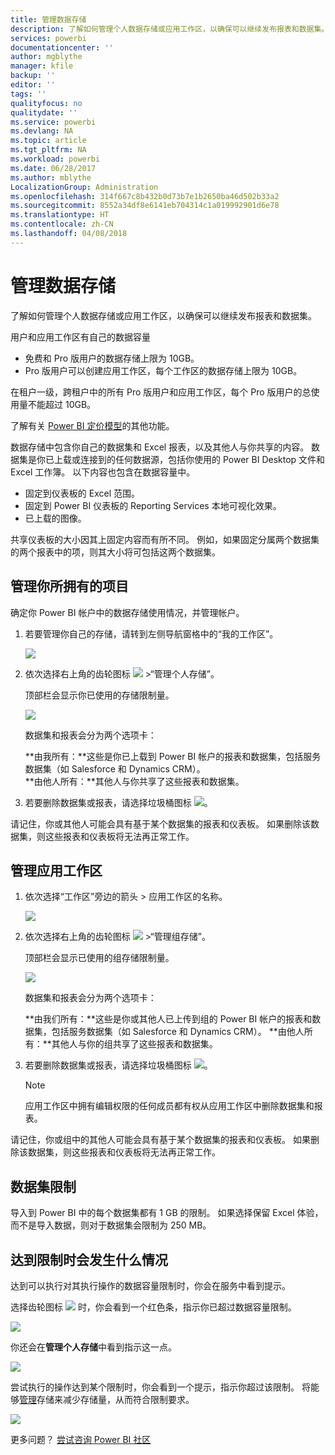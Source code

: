 ```yaml
---
title: 管理数据存储
description: 了解如何管理个人数据存储或应用工作区，以确保可以继续发布报表和数据集。
services: powerbi
documentationcenter: ''
author: mgblythe
manager: kfile
backup: ''
editor: ''
tags: ''
qualityfocus: no
qualitydate: ''
ms.service: powerbi
ms.devlang: NA
ms.topic: article
ms.tgt_pltfrm: NA
ms.workload: powerbi
ms.date: 06/28/2017
ms.author: mblythe
LocalizationGroup: Administration
ms.openlocfilehash: 314f667c8b432b0d73b7e1b2650ba46d502b33a2
ms.sourcegitcommit: 8552a34df8e6141eb704314c1a019992901d6e78
ms.translationtype: HT
ms.contentlocale: zh-CN
ms.lasthandoff: 04/08/2018
---
```

# <a name="manage-your-data-storage"></a>管理数据存储
了解如何管理个人数据存储或应用工作区，以确保可以继续发布报表和数据集。

用户和应用工作区有自己的数据容量

* 免费和 Pro 版用户的数据存储上限为 10GB。
* Pro 版用户可以创建应用工作区，每个工作区的数据存储上限为 10GB。

在租户一级，跨租户中的所有 Pro 版用户和应用工作区，每个 Pro 版用户的总使用量不能超过 10GB。

了解有关 [Power BI 定价模型](https://powerbi.microsoft.com/pricing)的其他功能。

数据存储中包含你自己的数据集和 Excel 报表，以及其他人与你共享的内容。 数据集是你已上载或连接到的任何数据源，包括你使用的 Power BI Desktop 文件和 Excel 工作簿。 以下内容也包含在数据容量中。

* 固定到仪表板的 Excel 范围。
* 固定到 Power BI 仪表板的 Reporting Services 本地可视化效果。
* 已上载的图像。

共享仪表板的大小因其上固定内容而有所不同。 例如，如果固定分属两个数据集的两个报表中的项，则其大小将可包括这两个数据集。

<a name="manage"/>

## <a name="manage-items-owned-by-you"></a>管理你所拥有的项目
确定你 Power BI 帐户中的数据存储使用情况，并管理帐户。

1. 若要管理你自己的存储，请转到左侧导航窗格中的“我的工作区”。
   
    ![](media/service-admin-manage-your-data-storage-in-power-bi/pbi_myworkspace.png)
2. 依次选择右上角的齿轮图标 ![](media/service-admin-manage-your-data-storage-in-power-bi/pbi_gearicon.png) \>“管理个人存储”。
   
    顶部栏会显示你已使用的存储限制量。
   
    ![](media/service-admin-manage-your-data-storage-in-power-bi/pbi_persnlstorage.png)
   
    数据集和报表会分为两个选项卡：
   
    **由我所有：**这些是你已上载到 Power BI 帐户的报表和数据集，包括服务数据集（如 Salesforce 和 Dynamics CRM）。  
    **由他人所有：**其他人与你共享了这些报表和数据集。
3. 若要删除数据集或报表，请选择垃圾桶图标 ![](media/service-admin-manage-your-data-storage-in-power-bi/pbi_deleteicon.png)。

请记住，你或其他人可能会具有基于某个数据集的报表和仪表板。 如果删除该数据集，则这些报表和仪表板将无法再正常工作。

## <a name="manage-your-app-workspace"></a>管理应用工作区
1. 依次选择“工作区”旁边的箭头 \> 应用工作区的名称。
   
    ![](media/service-admin-manage-your-data-storage-in-power-bi/pbi_groupworkspaces.png)
2. 依次选择右上角的齿轮图标 ![](media/service-admin-manage-your-data-storage-in-power-bi/pbi_gearicon.png) \>“管理组存储”。
   
    顶部栏会显示已使用的组存储限制量。
   
    ![](media/service-admin-manage-your-data-storage-in-power-bi/pbi_groupstorage.png)
   
    数据集和报表会分为两个选项卡：
   
    **由我们所有：**这些是你或其他人已上传到组的 Power BI 帐户的报表和数据集，包括服务数据集（如 Salesforce 和 Dynamics CRM）。
    **由他人所有：**其他人与你的组共享了这些报表和数据集。
3. 若要删除数据集或报表，请选择垃圾桶图标 ![](media/service-admin-manage-your-data-storage-in-power-bi/pbi_deleteicon.png)。
   
   > [!NOTE]
   > 应用工作区中拥有编辑权限的任何成员都有权从应用工作区中删除数据集和报表。
   > 
   > 

请记住，你或组中的其他人可能会具有基于某个数据集的报表和仪表板。 如果删除该数据集，则这些报表和仪表板将无法再正常工作。

## <a name="dataset-limits"></a>数据集限制
导入到 Power BI 中的每个数据集都有 1 GB 的限制。 如果选择保留 Excel 体验，而不是导入数据，则对于数据集会限制为 250 MB。

## <a name="what-happens-when-you-hit-a-limit"></a>达到限制时会发生什么情况
达到可以执行对其执行操作的数据容量限制时，你会在服务中看到提示。 

选择齿轮图标 ![](media/service-admin-manage-your-data-storage-in-power-bi/pbi_gearicon.png) 时，你会看到一个红色条，指示你已超过数据容量限制。

![](media/service-admin-manage-your-data-storage-in-power-bi/manage-storage-limit.png)

你还会在**管理个人存储**中看到指示这一点。

 ![](media/service-admin-manage-your-data-storage-in-power-bi/manage-storage-limit2.png)

 尝试执行的操作达到某个限制时，你会看到一个提示，指示你超过该限制。 将能够[管理](#manage)存储来减少存储量，从而符合限制要求。

 ![](media/service-admin-manage-your-data-storage-in-power-bi/powerbi-pro-over-limit.png)

 更多问题？ [尝试咨询 Power BI 社区](http://community.powerbi.com/)

